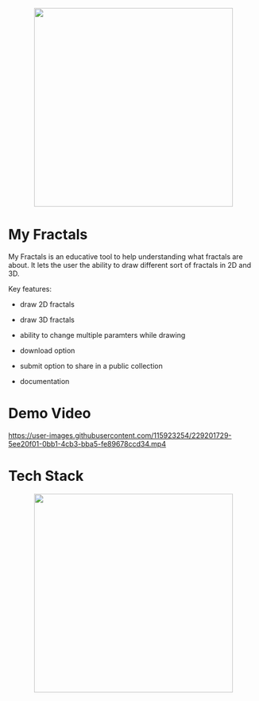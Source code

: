 <p align="center">
<img src='https://user-images.githubusercontent.com/115923254/229200340-7d50fda7-89d6-4933-97de-02fd941f9f27.png' height='400'/>
</p>


# My Fractals

My Fractals is an educative tool to help understanding what fractals are about. It lets the user the ability to draw different sort of fractals in 2D and 3D.

Key features:

- draw 2D fractals
  
- draw 3D fractals
  
- ability to change multiple paramters while drawing
  
- download option
  
- submit option to share in a public collection
  
- documentation
  

# Demo Video

https://user-images.githubusercontent.com/115923254/229201729-5ee20f01-0bb1-4cb3-bba5-fe89678ccd34.mp4

# Tech Stack

<p align="center">
<img src='https://user-images.githubusercontent.com/115923254/229207586-e55eeda5-db33-41d6-a737-692df72f2a3c.png' height='400'/>
</p>

